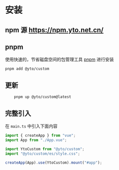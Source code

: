 # 安装

## npm 源 https://npm.yto.net.cn/
## pnpm

使用快速的，节省磁盘空间的包管理工具 [pnpm](https://pnpm.io/zh) 进行安装

```shell
pnpm add @yto/custom
```

## 更新

```shell
    pnpm up @yto/custom@latest

```

## 完整引入

在 `main.ts` 中引入下面内容

```ts
import { createApp } from "vue";
import App from "./App.vue";

import YtoCustom from "@yto/custom";
import "@yto/custom/es/style.css";

createApp(App).use(YtoCustom).mount("#app");
```

